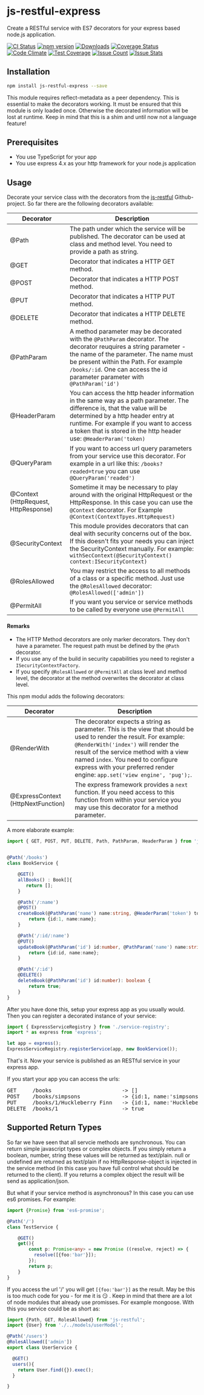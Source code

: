 # js-restful-express
Create a RESTful service with ES7 decorators for your express based node.js application.


[![CI Status](http://img.shields.io/travis/mseemann/js-restful-express.svg?style=flat)](https://travis-ci.org/mseemann/js-restful-express)
[![npm version](https://badge.fury.io/js/js-restful-express.svg)](http://badge.fury.io/js/js-restful-express)
[![Downloads](http://img.shields.io/npm/dm/js-restful-express.svg)](https://npmjs.org/package/js-restful-express)
[![Coverage Status](https://coveralls.io/repos/github/mseemann/js-restful-express/badge.svg?branch=master)](https://coveralls.io/github/mseemann/js-restful-express?branch=master)
[![Code Climate](https://codeclimate.com/github/mseemann/js-restful-express/badges/gpa.svg)](https://codeclimate.com/github/mseemann/js-restful-express)
[![Test Coverage](https://codeclimate.com/github/mseemann/js-restful-express/badges/coverage.svg)](https://codeclimate.com/github/mseemann/js-restful-express/coverage)
[![Issue Count](https://codeclimate.com/github/mseemann/js-restful-express/badges/issue_count.svg)](https://codeclimate.com/github/mseemann/js-restful-express)
[![Issue Stats](http://issuestats.com/github/mseemann/js-restful-express/badge/issue)](http://issuestats.com/github/mseemann/js-restful-express)

## Installation
```bash
npm install js-restful-express --save
```
This module requires reflect-metadata as a peer dependency. This is essential to make the decorators working. It must be ensured
that this module is only loaded once. Otherwise the decorated information will be lost at runtime. Keep in mind that this is
a shim and until now not a language feature!

## Prerequisites
- You use TypeScript for your app
- You use express 4.x as your http framework for your node.js application

## Usage
Decorate your service class with the decorators from the [js-restful](https://github.com/mseemann/js-restful) Github-project.
So far there are the following decorators available:

|   Decorator   |   Description |
| ------------- | ------------- |
| @Path         | The path under which the service will be published. The decorator can be used at class and method level. You need to provide a path as string.|
| @GET          | Decorator that indicates a HTTP GET method.|
| @POST         | Decorator that indicates a HTTP POST method.|
| @PUT          | Decorator that indicates a HTTP PUT method.|
| @DELETE       | Decorator that indicates a HTTP DELETE method.|
| @PathParam    | A method parameter may be decorated with the `@PathParam` decorator. The decorator reuquires a string parameter - the name of the parameter. The name must be present within the Path. For example `/books/:id`. One can access the id parameter parameter with `@PathParam('id')`|
| @HeaderParam  | You can access the http header information in the same way as a path parameter. The difference is, that the value will be determined by a http header entry at runtime. For example if you want to access a token that is stored in the http header use: `@HeaderParam('token)`|
| @QueryParam   | If you want to access url query parameters from your service use this decorator. For example in a url like this: `/books?readed=true` you can use `@QueryParam('readed')`|
| @Context (HttpRequest, HttpResponse)  | Sometime it may be necessary to play around with the original HttpRequest or the HttpResponse. In this case you can use the `@Context` decorator. For Example `@Context(ContextTpyes.HttpRequest)`|
| @SecurityContext  | This module provides decorators that can deal with security concerns out of the box. If this doesn't fits your needs you can inject the SecurityContext manually. For example: `withSecContext(@SecurityContext() context:ISecurityContext)` |
| @RolesAllowed | You may restrict the access to all methods of a class or a specific method. Just use the `@RolesAllowed` decorator: `@RolesAllowed(['admin'])`|
| @PermitAll    | If you want you service or service methods to be called by everyone use `@PermitAll`|

#### Remarks
- The HTTP Method decorators are only marker decorators. They don't have a parameter. The request path must be defined by the `@Path` decorator.
- If you use any of the build in security capabilities you need to register a `ISecurityContextFactory`.
- If you specify `@RolesAllowed` or `@PermitAll` at class level and method level, the decorator at the method overwrites the decorator at class level.

This npm modul adds the following decorators:

|   Decorator   |   Description |
| ------------- | ------------- |
| @RenderWith   | The decorator expects a string as parameter. This is the view that should be used to render the result. For example: `@RenderWith('index')` will render the result of the service method with a view named `index`. You need to configure express with your preferred render engine: `app.set('view engine', 'pug');`. |
| @ExpressContext (HttpNextFunction) | The express framework provides a `next` function. If you need access to this function from within your service you may use this decorator for a method parameter. |


A more elaborate example:

```typescript
import { GET, POST, PUT, DELETE, Path, PathParam, HeaderParam } from 'js-restful';


@Path('/books')
class BookService {

    @GET()
    allBooks() : Book[]{
       return [];
    }

    @Path('/:name')
    @POST()
    createBook(@PathParam('name') name:string, @HeaderParam('token') token:string) :Book {
        return {id:1, name:name};
    }

    @Path('/:id/:name')
    @PUT()
    updateBook(@PathParam('id') id:number, @PathParam('name') name:string) : Book {
        return {id:id, name:name};
    }

    @Path('/:id')
    @DELETE()
    deleteBook(@PathParam('id') id:number): boolean {
        return true;
    }
}
```

After you have done this, setup your express app as you usually would. Then you can register a decorated instance of your service:

```TypeScript
import { ExpressServiceRegistry } from './service-registry';
import * as express from 'express';

let app = express();
ExpressServiceRegistry.registerService(app, new BookService());
```
That's it. Now your service is published as an RESTful service in your express app.

If you start your app you can access the urls:
<pre>
GET     /books                      -> []
POST    /books/simpsons             -> {id:1, name:'simpsons'}
PUT     /books/1/Huckleberry Finn   -> {id:1, name:'Huckleberry Finn'}
DELETE  /books/1                    -> true
</pre>

## Supported Return Types

So far we have seen that all servcie methods are synchronous. You can return simple javascript types or complex objects.
If you simply return a boolean, number, string these values will be returned as text/plain. null or undefined are
returned as text/plain if no HttpResponse-object is injected in the service method (in this case you have full control what should be returned to the client).
If you returns a complex object the result will be send as application/json.

But what if your service method is asynchronous? In this case you can use es6 promises. For example:

```TypeScript
import {Promise} from 'es6-promise';

@Path('/')
class TestService {

    @GET()
    get(){
        const p: Promise<any> = new Promise ((resolve, reject) => {
          resolve([{foo:'bar'}]);
        });
        return p;
    }
}
```
If you access the url '/' you will get `[{foo:'bar'}]` as the result. May be this is too much code for you - for me it is :smirk: .
Keep in mind that there are a lot of node modules that already use promisses. For example mongoose. With this you service could be as short as:

```TypeScript
import {Path, GET, RolesAllowed} from 'js-restful';
import {User} from './../models/userModel';

@Path('/users')
@RolesAllowed(['admin'])
export class UserService {

  @GET()
  users(){
    return User.find({}).exec();
  }

}
```